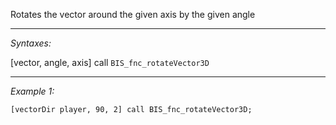 Rotates the vector around the given axis by the given angle


---
*Syntaxes:*

[vector, angle, axis] call `BIS_fnc_rotateVector3D`

---
*Example 1:*

```sqf
[vectorDir player, 90, 2] call BIS_fnc_rotateVector3D;
```